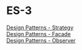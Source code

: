 # ES-3
<a href="https://github.com/pedrowil12/bertoti/tree/main/eng-softwareIII/StrategyDesignPattern">Design Patterns - Strategy</a>
</br>
<a href="https://github.com/pedrowil12/bertoti/tree/main/eng-softwareIII/FacadeDesignPattern">Design Patterns - Facade</a>
</br>
<a href="https://github.com/pedrowil12/bertoti/tree/main/eng-softwareIII/ObserverDesignPattern">Design Patterns - Observer</a>
